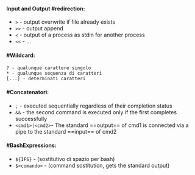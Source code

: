 #### Input and Output #redirection:
- `>` - output overwrite if file already exists
- `>>` - output append
- `<` - output of a process as stdin for another process
- `<<` - ...

#### #Wildcard:

```
? - qualunque carattere singolo
* - qualunque sequenza di caratteri
[...] - determinati caratteri 
```

#### #Concatenatori:
- `;` - executed sequentially regardless of their completion status
- `&&` - the second command is executed only if the first completes successfully 
- `<cmd1>|<cmd2>`- The standard ==output== of cmd1 is connected via a pipe to the standard ==input== of cmd2 

#### #BashExpressions:
- `${IFS}` - (sostitutivo di spazio per bash)
- `$<comando>` - (command sostitution, gets the standard output)
